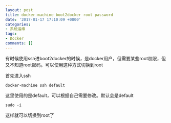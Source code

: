 ```yaml
---
layout: post
title: docker-machine boot2docker root password
date: '2017-01-17 17:10:09 +0800'
categories:
- 系统运维
tags:
- Docker
comments: []
---
```

有时候使用ssh进boot2docker的时候，是docker用户，但需要某些root权限，但又不知道root密码。可以使用这种方式切换到root

首先进入ssh

```shell
docker-machine ssh default
```

这里使用的是default，可以根据自己需要修改。默认会是default

```shell
sudo -i
```

这样就可以切换到root了
